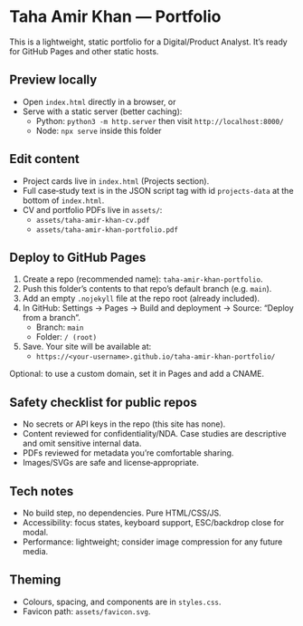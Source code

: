 # Taha Amir Khan — Portfolio

This is a lightweight, static portfolio for a Digital/Product Analyst. It’s ready for GitHub Pages and other static hosts.

## Preview locally

- Open `index.html` directly in a browser, or
- Serve with a static server (better caching):
  - Python: `python3 -m http.server` then visit `http://localhost:8000/`
  - Node: `npx serve` inside this folder

## Edit content

- Project cards live in `index.html` (Projects section).
- Full case‑study text is in the JSON script tag with id `projects-data` at the bottom of `index.html`.
- CV and portfolio PDFs live in `assets/`:
  - `assets/taha-amir-khan-cv.pdf`
  - `assets/taha-amir-khan-portfolio.pdf`

## Deploy to GitHub Pages

1) Create a repo (recommended name): `taha-amir-khan-portfolio`.
2) Push this folder’s contents to that repo’s default branch (e.g. `main`).
3) Add an empty `.nojekyll` file at the repo root (already included).
4) In GitHub: Settings → Pages → Build and deployment → Source: “Deploy from a branch”.
   - Branch: `main`
   - Folder: `/ (root)`
5) Save. Your site will be available at:
   - `https://<your-username>.github.io/taha-amir-khan-portfolio/`

Optional: to use a custom domain, set it in Pages and add a CNAME.

## Safety checklist for public repos

- No secrets or API keys in the repo (this site has none).
- Content reviewed for confidentiality/NDA. Case studies are descriptive and omit sensitive internal data.
- PDFs reviewed for metadata you’re comfortable sharing.
- Images/SVGs are safe and license‑appropriate.

## Tech notes

- No build step, no dependencies. Pure HTML/CSS/JS.
- Accessibility: focus states, keyboard support, ESC/backdrop close for modal.
- Performance: lightweight; consider image compression for any future media.

## Theming

- Colours, spacing, and components are in `styles.css`.
- Favicon path: `assets/favicon.svg`.